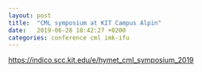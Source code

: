 ```yaml
---
layout: post
title:  "CML symposium at KIT Campus Alpin"
date:   2019-06-28 18:42:27 +0200
categories: conference cml imk-ifu
---
```


https://indico.scc.kit.edu/e/hymet_cml_symposium_2019
